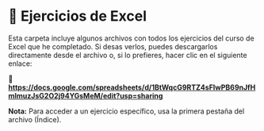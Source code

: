 # 📝 Ejercicios de Excel

Esta carpeta incluye algunos archivos con todos los ejercicios del curso de Excel que he completado. Si desas verlos, puedes descargarlos directamente desde el archivo o, si lo prefieres, hacer clic en el siguiente enlace:

🔗 **https://docs.google.com/spreadsheets/d/1BtWqcG9RTZ4sFIwPB69nJfHmlmuzJsG2O2j94YGsMeM/edit?usp=sharing**  

**Nota:** Para acceder a un ejercicio específico, usa la primera pestaña del archivo (Índice).  
